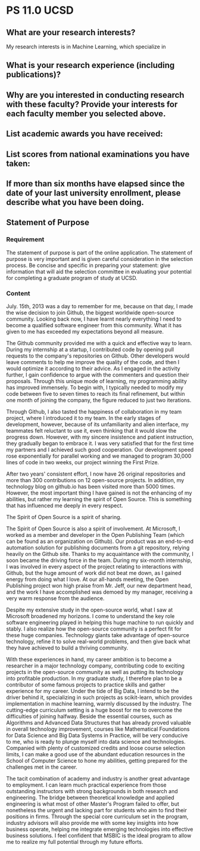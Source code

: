 # PS 11.0 UCSD

## What are your research interests?

My research interests is in Machine Learning, which specialize in

## What is your research experience (including publications)?

## Why are you interested in conducting research with these faculty? Provide your interests for each faculty member you selected above.

## List academic awards you have received:

## List scores from national examinations you have taken:

## If more than six months have elapsed since the date of your last university enrollment, please describe what you have been doing.

## Statement of Purpose

### Requirement

The statement of purpose is part of the online application. The statement of purpose is very important and is given careful consideration in the selection process. Be concise and specific in preparing your statement: give information that will aid the selection committee in evaluating your potential for completing a graduate program of study at UCSD.

### Content

July. 15th, 2013 was a day to remember for me, because on that day, I made the wise decision to join Github, the biggest worldwide open-source community. Looking back now, I have learnt nearly everything I need to become a qualified software engineer from this community. What it has given to me has exceeded my expectations beyond all measure.

The Github community provided me with a quick and effective way to learn. During my internship at a startup, I contributed code by opening pull requests to the company's repositories on Github. Other developers would leave comments to help me improve the quality of the code, and then I would optimize it according to their advice. As I engaged in the activity further, I gain confidence to argue with the commenters and question their proposals. Through this unique mode of learning, my programming ability has improved immensely. To begin with, I typically needed to modify my code between five to seven times to reach its final refinement, but within one month of joining the company, the figure reduced to just two iterations.

Through Github, I also tasted the happiness of collaboration in my team project, where I introduced it to my team. In the early stages of development, however, because of its unfamiliarity and alien interface, my teammates felt reluctant to use it, even thinking that it would slow the progress down. However, with my sincere insistence and patient instruction, they gradually began to embrace it. I was very satisfied that for the first time my partners and I achieved such good cooperation. Our development speed rose exponentially for parallel working and we managed to program 30,000 lines of code in two weeks, our project winning the First Prize.

After two years' consistent effort, I now have 26 original repositories and more than 300 contributions on 12 open-source projects. In addition, my technology blog on github.io has been visited more than 5000 times. However, the most important thing I have gained is not the enhancing of my abilities, but rather my learning the spirit of Open Source. This is something that has influenced me deeply in every respect.

The Spirit of Open Source is a spirit of sharing. 

The Spirit of Open Source is also a spirit of involvement. At Microsoft, I worked as a member and developer in the Open Publishing Team (which can be found as an organization on Github). Our product was an end-to-end automation solution for publishing documents from a git repository, relying heavily on the Github site. Thanks to my acquaintance with the community, I soon became the driving force in the team. During my six-month internship, I was involved in every aspect of the project relating to interactions with Github, but the huge amount of work did not beat me down, as I gained energy from doing what I love. At our all-hands meeting, the Open Publishing project won high praise from Mr. Jeff, our new department head, and the work I have accomplished was demoed by my manager, receiving a very warm response from the audience.

Despite my extensive study in the open-source world, what I saw at Microsoft broadened my horizons. I come to understand the key role software engineering played in helping this huge machine to run quickly and stably. I also realize how the open-source community is a perfect fit for these huge companies. Technology giants take advantage of open-source technology, refine it to solve real-world problems, and then give back what they have achieved to build a thriving community.

With these experiences in hand, my career ambition is to become a researcher in a major technology company, contributing code to exciting projects in the open-source community as well as putting its technology into profitable production. In my graduate study, I therefore plan to be a contributor of some famous projects to practice skills and gather experience for my career. Under the tide of Big Data, I intend to be the driver behind it, specializing in such projects as scikit-learn, which provides implementation in machine learning, warmly discussed by the industry. The cutting-edge curriculum setting is a huge boost for me to overcome the difficulties of joining halfway. Beside the essential courses, such as Algorithms and Advanced Data Structures that has already proved valuable in overall technology improvement, courses like Mathematical Foundations for Data Science and Big Data Systems in Practice, will be very conducive to me, who is ready to plunge myself into data science and technologies. Companied with plenty of customized credits and loose course selection limits, I can make a good use of the abundant education resources in the School of Computer Science to hone my abilities, getting prepared for the challenges met in the career.

The tacit combination of academy and industry is another great advantage to employment. I can learn much practical experience from those outstanding instructors with strong backgrounds in both research and engineering. The bridge between theoretical knowledge and applied engineering is what most of other Master's Program failed to offer, but nonetheless the urgent and lacking part for students who aim to find their positions in firms. Through the special core curriculum set in the program, industry advisors will also provide me with some key insights into how business operate, helping me integrate emerging technologies into effective business solutions. I feel confident that MSBIC is the ideal program to allow me to realize my full potential through my future efforts.
